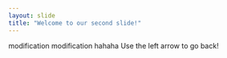 ```yaml
---
layout: slide
title: "Welcome to our second slide!"
---
```

modification modification hahaha
Use the left arrow to go back!
